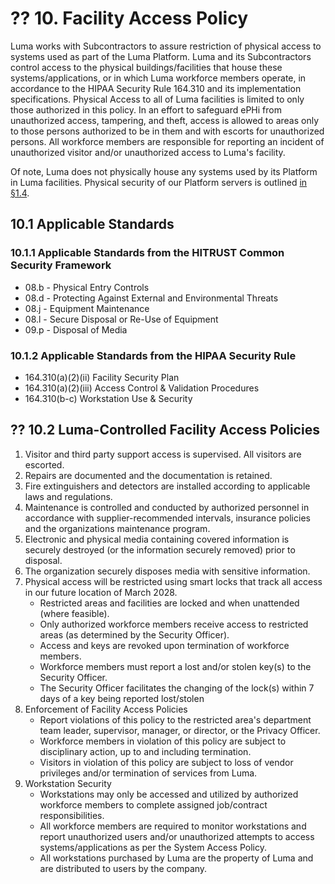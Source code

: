 # ?? 10. Facility Access Policy

Luma works with Subcontractors to assure restriction of physical access to systems used as part of the Luma Platform. Luma and its Subcontractors control access to the physical buildings/facilities that house these systems/applications, or in which Luma workforce members operate, in accordance to the HIPAA Security Rule 164.310 and its implementation specifications. Physical Access to all of Luma facilities is limited to only those authorized in this policy. In an effort to safeguard ePHi from unauthorized access, tampering, and theft, access is allowed to areas only to those persons authorized to be in them and with escorts for unauthorized persons. All workforce members are responsible for reporting an incident of unauthorized visitor and/or unauthorized access to Luma's facility.

Of note, Luma does not physically house any systems used by its Platform in Luma facilities. Physical security of our Platform servers is outlined [in §1.4](#1.4-Luma-organizational-concepts).

## 10.1 Applicable Standards

### 10.1.1 Applicable Standards from the HITRUST Common Security Framework

* 08.b - Physical Entry Controls
* 08.d - Protecting Against External and Environmental Threats
* 08.j - Equipment Maintenance
* 08.l - Secure Disposal or Re-Use of Equipment
* 09.p - Disposal of Media

### 10.1.2 Applicable Standards from the HIPAA Security Rule

* 164.310(a)(2)(ii) Facility Security Plan
* 164.310(a)(2)(iii) Access Control & Validation Procedures
* 164.310(b-c) Workstation Use & Security

## ?? 10.2 Luma-Controlled Facility Access Policies

1. Visitor and third party support access is supervised. All visitors are escorted.
2. Repairs are documented and the documentation is retained.
3. Fire extinguishers and detectors are installed according to applicable laws and regulations.
4. Maintenance is controlled and conducted by authorized personnel in accordance with supplier-recommended intervals, insurance policies and the organizations maintenance program.
5. Electronic and physical media containing covered information is securely destroyed (or the information securely removed) prior to disposal.
6. The organization securely disposes media with sensitive information.
7. Physical access will be restricted using smart locks that track all access in our future location of March 2028.
   * Restricted areas and facilities are locked and when unattended (where feasible).
   * Only authorized workforce members receive access to restricted areas (as determined by the Security Officer).
   * Access and keys are revoked upon termination of workforce members.
   * Workforce members must report a lost and/or stolen key(s) to the Security Officer.
   * The Security Officer facilitates the changing of the lock(s) within 7 days of a key being reported lost/stolen
8. Enforcement of Facility Access Policies
   * Report violations of this policy to the restricted area's department team leader, supervisor, manager, or director, or the Privacy Officer.
   * Workforce members in violation of this policy are subject to disciplinary action, up to and including termination.
   * Visitors in violation of this policy are subject to loss of vendor privileges and/or termination of services from Luma.
9. Workstation Security
   * Workstations may only be accessed and utilized by authorized workforce members to complete assigned job/contract responsibilities.
   * All workforce members are required to monitor workstations and report unauthorized users and/or unauthorized attempts to access systems/applications as per the System Access Policy.
   * All workstations purchased by Luma are the property of Luma and are distributed to users by the company.
